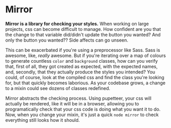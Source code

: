 # Mirror

**Mirror is a library for checking your styles.**
When working on large projects, css can become difficult to manage. How confident are you that the change to that variable did/didn't update the button you wanted? And only the button you wanted?? Side affects can go unseen.

This can be exacerbated if you're using a preprocessor like Sass.
Sass is awesome, like, *really* awesome. But if you're iterating over a map of colours to generate countless `color` and `background` classes, how can you verify that, first of all, they got created as expected, with the expected names, and, secondly, that they actually produce the styles you intended? You could, of course, look at the compiled css and find the class you're looking for, but that quickly becomes laborious.
As your codebase grows, a change to a mixin could see dozens of classes redefined.

Mirror abstracts the checking process. Using pupetteer, your css will actually be rendered, like it will be in a browser, allowing you to programatically check that your css code is doing what you want it to do. Now, when you change your mixin, it's just a quick `node mirror` to check everything still looks how it should.
